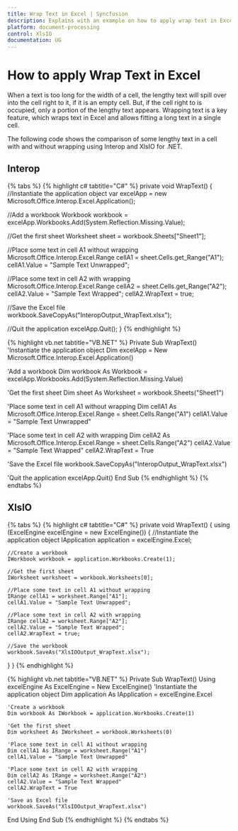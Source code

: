 ```yaml
---
title: Wrap Text in Excel | Syncfusion
description: Explains with an example on how to apply wrap text in Excel that allows to fit a long text in a single cell using Interop and XlsIO.
platform: document-processing
control: XlsIO
documentation: UG
---
```


# How to apply Wrap Text in Excel

When a text is too long for the width of a cell, the lengthy text will spill over into the cell right to it, if it is an empty cell. But, if the cell right to is occupied, only a portion of the lengthy text appears. Wrapping text is a key feature, which wraps text in Excel and allows fitting a long text in a single cell.

The following code shows the comparison of some lengthy text in a cell with and without wrapping using Interop and XlsIO for .NET.

## Interop

{% tabs %}
{% highlight c# tabtitle="C#" %}
private void WrapText()
{
  //Instantiate the application object
  var excelApp = new Microsoft.Office.Interop.Excel.Application();

  //Add a workbook
  Workbook workbook = excelApp.Workbooks.Add(System.Reflection.Missing.Value);

  //Get the first sheet
  Worksheet sheet = workbook.Sheets["Sheet1"];

  //Place some text in cell A1 without wrapping
  Microsoft.Office.Interop.Excel.Range cellA1 = sheet.Cells.get_Range("A1");
  cellA1.Value = "Sample Text Unwrapped";

  //Place some text in cell A2 with wrapping
  Microsoft.Office.Interop.Excel.Range cellA2 = sheet.Cells.get_Range("A2");
  cellA2.Value = "Sample Text Wrapped";
  cellA2.WrapText = true;

  //Save the Excel file
  workbook.SaveCopyAs("InteropOutput_WrapText.xlsx");

  //Quit the application
  excelApp.Quit();
}
{% endhighlight %}

{% highlight vb.net tabtitle="VB.NET" %}
Private Sub WrapText()
  'Instantiate the application object
  Dim excelApp = New Microsoft.Office.Interop.Excel.Application()

  'Add a workbook
  Dim workbook As Workbook = excelApp.Workbooks.Add(System.Reflection.Missing.Value)

  'Get the first sheet
  Dim sheet As Worksheet = workbook.Sheets("Sheet1")

  'Place some text in cell A1 without wrapping
  Dim cellA1 As Microsoft.Office.Interop.Excel.Range = sheet.Cells.Range("A1")
  cellA1.Value = "Sample Text Unwrapped"

  'Place some text in cell A2 with wrapping
  Dim cellA2 As Microsoft.Office.Interop.Excel.Range = sheet.Cells.Range("A2")
  cellA2.Value = "Sample Text Wrapped"
  cellA2.WrapText = True

  'Save the Excel file
  workbook.SaveCopyAs("InteropOutput_WrapText.xlsx")

  'Quit the application
  excelApp.Quit()
End Sub
{% endhighlight %}
{% endtabs %}

## XlsIO

{% tabs %}
{% highlight c# tabtitle="C#" %}
private void WrapText()
{
  using (ExcelEngine excelEngine = new ExcelEngine())
  {
    //Instantiate the application object
    IApplication application = excelEngine.Excel;

    //Create a workbook
    IWorkbook workbook = application.Workbooks.Create(1);

    //Get the first sheet
    IWorksheet worksheet = workbook.Worksheets[0];

    //Place some text in cell A1 without wrapping
    IRange cellA1 = worksheet.Range["A1"];
    cellA1.Value = "Sample Text Unwrapped";

    //Place some text in cell A2 with wrapping
    IRange cellA2 = worksheet.Range["A2"];
    cellA2.Value = "Sample Text Wrapped";
    cellA2.WrapText = true;

    //Save the workbook
    workbook.SaveAs("XlsIOOutput_WrapText.xlsx");
  }
}
{% endhighlight %}

{% highlight vb.net tabtitle="VB.NET" %}
Private Sub WrapText()
  Using excelEngine As ExcelEngine = New ExcelEngine()
    'Instantiate the application object
    Dim application As IApplication = excelEngine.Excel

    'Create a workbook
    Dim workbook As IWorkbook = application.Workbooks.Create(1)

    'Get the first sheet
    Dim worksheet As IWorksheet = workbook.Worksheets(0)

    'Place some text in cell A1 without wrapping
    Dim cellA1 As IRange = worksheet.Range("A1")
    cellA1.Value = "Sample Text Unwrapped"

    'Place some text in cell A2 with wrapping
    Dim cellA2 As IRange = worksheet.Range("A2")
    cellA2.Value = "Sample Text Wrapped"
    cellA2.WrapText = True

    'Save as Excel file
    workbook.SaveAs("XlsIOOutput_WrapText.xlsx")
  End Using
End Sub
{% endhighlight %}
{% endtabs %}
